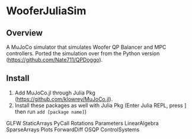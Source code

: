 # WooferJuliaSim

## Overview
A MuJoCo simulator that simulates Woofer QP Balancer and MPC controllers. Ported the simulation over from the Python version (https://github.com/Nate711/QPDoggo).

## Install
1. Add MuJoCo.jl through Julia Pkg (https://github.com/klowrey/MuJoCo.jl).
2. Install these packages as well with Julia Pkg (Enter Julia REPL, press ] then run ```add [package name]```)

GLFW
StaticArrays
PyCall
Rotations
Parameters
LinearAlgebra
SparseArrays
Plots
ForwardDiff
OSQP
ControlSystems
